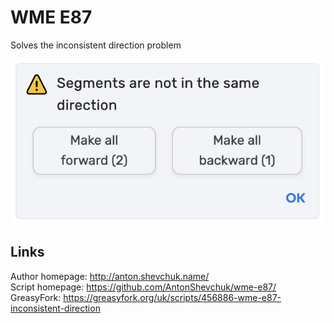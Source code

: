 # WME E87
Solves the inconsistent direction problem

![](screenshot.png)

## Links
Author homepage: http://anton.shevchuk.name/  
Script homepage: https://github.com/AntonShevchuk/wme-e87/  
GreasyFork: https://greasyfork.org/uk/scripts/456886-wme-e87-inconsistent-direction  
